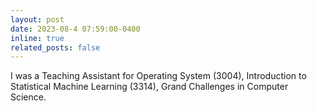 ```yaml
---
layout: post
date: 2023-08-4 07:59:00-0400
inline: true
related_posts: false
---
```


I was a Teaching Assistant for Operating System (3004), Introduction to Statistical Machine Learning (3314), Grand Challenges in Computer Science.